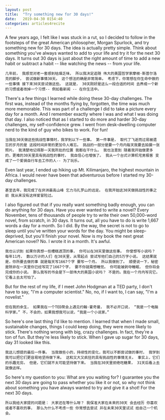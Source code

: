 ```yaml
---
layout: post
title:  "Try something new for 30 days!"
date:   2019-04-30 0154:40
categories: articles4recite
---
```

A few years ago, I felt like I was stuck in a rut, so I decided to follow in the footsteps of the great American philosopher, Morgan Spurlock, and try something new for 30 days. The idea is actually pretty simple. Think about something you've always wanted to add to your life and try it for the next 30 days. It turns out 30 days is just about the right amount of time to add a new habit or subtract a habit -- like watching the news -- from your life. 

    几年前， 我感觉对老一套感到枯燥乏味， 所以我决定追随 伟大的美国哲学家摩根·斯普尔洛克的脚步， 尝试做新事情30天。 这个想法的确是非常简单。 考虑下，你常想在你生命中做的一些事情 接下来30天尝试做这些。 这就是， 30天刚好是这么一段合适的时间 去养成一个新的习惯或者改掉一个习惯-- 例如看新闻 -- 在你生活中。 

There's a few things I learned while doing these 30-day challenges. The first was, instead of the months flying by, forgotten, the time was much more memorable. This was part of a challenge I did to take a picture every day for a month. And I remember exactly where I was and what I was doing that day. I also noticed that as I started to do more and harder 30-day challenges, my self-confidence grew. I went from desk-dwelling computer nerd to the kind of guy who bikes to work. For fun! 

    当我在30天做这些挑战性事情时，我学到以下一些事。 第一件事是， 取代了飞逝而过易被遗忘的岁月的是 这段时间非常的更加令人难忘。 挑战的一部分是要一个月内每天我要去拍摄一张照片。 我清楚地记得那一天我所处的位置 我都在干什么。 我也注意到 随着我开始做更多的，更难的30天里具有挑战性的事时， 我自信心也增强了。 我从一个台式计算机宅男极客 变成了一个爱骑自行车去工作的人-- 为了玩乐。  

Even last year, I ended up hiking up Mt. Kilimanjaro, the highest mountain in Africa. I would never have been that adventurous before I started my 30-day challenges. 

    甚至去年，我完成了在非洲最高山峰 乞力马扎罗山的远足。 在我开始这30天做挑战性的事之前 我从来没有这样爱冒险过。

I also figured out that if you really want something badly enough, you can do anything for 30 days. Have you ever wanted to write a novel? Every November, tens of thousands of people try to write their own 50,000-word novel, from scratch, in 30 days. It turns out, all you have to do is write 1,667 words a day for a month. So I did. By the way, the secret is not to go to sleep until you've written your words for the day. You might be sleep-deprived, but you'll finish your novel. Now is my book the next great American novel? No. I wrote it in a month. It's awful. 

    我也认识到 如果你真想一些槽糕透顶的事， 你可以在30天里做这些事。 你曾想写小说吗？ 每年11月， 数以万计的人们 在30天里，从零起点 尝试写他们自己的5万字小说。 这结果就是，你所要去做的事 就是每天写1667个字 要写一个月。 所以我做到了。 顺便说一下，秘密是除非在一天里你已经写完了1667个字， 要不你就甭想睡觉。 你可能被剥夺睡眠， 但你将会完成你的小说。 那么我写的书会是下一部伟大的美国小说吗？ 不是的。我在一个月内写完它。 它看上去太可怕了。   

But for the rest of my life, if I meet John Hodgman at a TED party, I don't have to say, "I'm a computer scientist." No, no, if I want to, I can say, "I'm a novelist." 

    但在我的余生， 如果我在一个TED聚会上遇见约翰·霍奇曼， 我不必开口说， “我是一个电脑科学家。” 不，不会的，如果我想我可以说，“我是一个小说家。” 

So here's one last thing I'd like to mention. I learned that when I made small, sustainable changes, things I could keep doing, they were more likely to stick. There's nothing wrong with big, crazy challenges. In fact, they're a ton of fun. But they're less likely to stick. When I gave up sugar for 30 days, day 31 looked like this. 

    我这儿想提的最后一件事。 当我做些小的，持续性的变化，我可以不断尝试做的事时， 我学到我可以把它们更容易地坚持做下来。 这和又大又疯狂的具有挑战性的事情无关。 事实上，它们的乐趣无穷。 但是，它们就不太可能坚持做下来。 当我在30天里拒绝吃糖果， 31天后看上去就像这样。 

So here's my question to you: What are you waiting for? I guarantee you the next 30 days are going to pass whether you like it or not, so why not think about something you have always wanted to try and give it a shot! For the next 30 days. 

    所以我给大家提的问题是： 大家还在等什么呀？ 我保准大家在未来的30天 会去经历 你喜欢或者不喜欢的事， 那么为什么不考虑一些 你常想去尝试 并在未来30天里试试 给自己一个机会。 